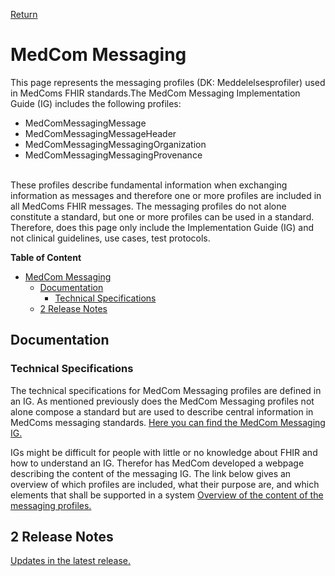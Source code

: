 <a href="https://medcomdk.github.io/MedComLandingPage/" target="_blank">Return</a>

# MedCom Messaging 
This page represents the messaging profiles (DK: Meddelelsesprofiler) used in MedComs FHIR standards.The MedCom Messaging Implementation Guide (IG) includes the following profiles:
* MedComMessagingMessage 
* MedComMessagingMessageHeader
* MedComMessagingMessagingOrganization
* MedComMessagingMessagingProvenance<br><br>

These profiles describe fundamental information when exchanging information as messages and therefore one or more profiles are included in all MedComs FHIR messages. The messaging profiles do not alone constitute a standard, but one or more profiles can be used in a standard. Therefore, does this page only include the Implementation Guide (IG) and not clinical guidelines, use cases, test protocols.


**Table of Content**
- [MedCom Messaging](#medcom-messaging)
  * [Documentation](#documentation)
    + [Technical Specifications](#technical-specifications)
  * [2 Release Notes](#2-release-notes)

## Documentation 
### Technical Specifications
The technical specifications for MedCom Messaging profiles are defined in an IG. As mentioned previously does the MedCom Messaging profiles not alone compose a standard but are used to describe central information in MedComs messaging standards. <a href="https://build.fhir.org/ig/medcomdk/dk-medcom-messaging/" target="_blank">Here you can find the MedCom Messaging IG.</a> 

IGs might be difficult for people with little or no knowledge about FHIR and how to understand an IG. Therefor has MedCom developed a webpage describing the content of the messaging IG. The link below gives an overview of which profiles are included, what their purpose are, and which elements that shall be supported in a system
[Overview of the content of the messaging profiles.](assets/documents/Intro-Technical-Spec-ENG.md)



## 2 Release Notes

[Updates in the latest release.](assets/documents/ReleaseNote-ENG.md)
